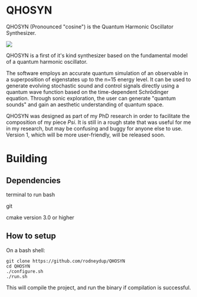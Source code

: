 # QHOSYN

QHOSYN (Pronounced "cosine") is the Quantum Harmonic Oscillator Synthesizer.

![](./QHOSYN_demo.gif)

QHOSYN is a first of it's kind synthesizer based on the fundamental model of a quantum harmonic oscillator. 

The software employs an accurate quantum simulation of an observable in a superposition of eigenstates up to the n=15 energy level. It can be used to generate evolving stochastic sound and control signals directly using a quantum wave function based on the time-dependent Schrödinger equation. Through sonic exploration, the user can generate "quantum sounds" and gain an aesthetic understanding of quantum space.

QHOSYN was designed as part of my PhD research in order to facilitate the composition of my piece _Psi_. It is still in a rough state that was useful for me in my research, but may be confusing and buggy for anyone else to use. Version 1, which will be more user-friendly, will be released soon.

# Building

## Dependencies

terminal to run bash

git

cmake version 3.0 or higher

## How to setup
On a bash shell:

    git clone https://github.com/rodneydup/QHOSYN
    cd QHOSYN
    ./configure.sh
    ./run.sh

This will compile the project, and run the binary if compilation is successful.

